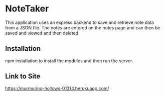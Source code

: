 # NoteTaker

This application uses an express backend to save and retrieve note data from a JSON file. The notes are entered on the notes page and can then be saved and viewed and then deleted. 

## Installation

npm installation to install the modules and then run the server. 

## Link to Site

https://murmuring-hollows-01314.herokuapp.com/
